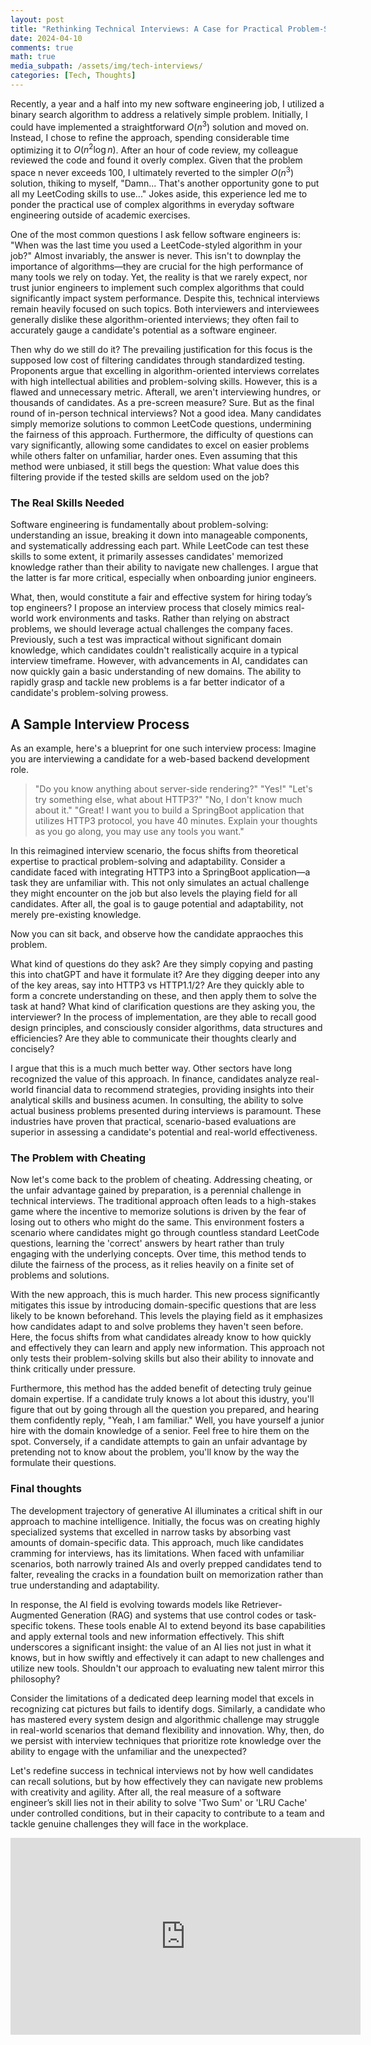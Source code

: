 ```yaml
---
layout: post
title: "Rethinking Technical Interviews: A Case for Practical Problem-Solving"
date: 2024-04-10
comments: true
math: true
media_subpath: /assets/img/tech-interviews/
categories: [Tech, Thoughts]
---
```


Recently, a year and a half into my new software engineering job, I utilized a binary search algorithm to address a relatively simple problem. Initially, I could have implemented a straightforward $O(n^3)$ solution and moved on. Instead, I chose to refine the approach, spending considerable time optimizing it to $O(n^2 \log n)$. After an hour of code review, my colleague reviewed the code and found it overly complex. Given that the problem space n never exceeds 100, I ultimately reverted to the simpler $O(n^3)$ solution, thiking to myself, "Damn... That's another opportunity gone to put all my LeetCoding skills to use..." Jokes aside, this experience led me to ponder the practical use of complex algorithms in everyday software engineering outside of academic exercises.

One of the most common questions I ask fellow software engineers is: "When was the last time you used a LeetCode-styled algorithm in your job?" Almost invariably, the answer is <span class="highlight-text">never</span>. This isn't to downplay the importance of algorithms—they are crucial for the high performance of many tools we rely on today. Yet, the reality is that we rarely expect, nor trust junior engineers to implement such complex algorithms that could significantly impact system performance. Despite this, technical interviews remain heavily focused on such topics. Both interviewers and interviewees generally dislike these algorithm-oriented interviews; they often fail to accurately gauge a candidate's potential as a software engineer.

Then why do we still do it? The prevailing justification for this focus is the supposed low cost of filtering candidates through standardized testing. Proponents argue that excelling in algorithm-oriented interviews correlates with high intellectual abilities and problem-solving skills. However, this is a flawed and unnecessary metric. Afterall, we aren't interviewing hundres, or thousands of candidates. As a pre-screen measure? Sure. But as the final round of in-person technical interviews? Not a good idea. Many candidates simply memorize solutions to common LeetCode questions, undermining the fairness of this approach. Furthermore, the difficulty of questions can vary significantly, allowing some candidates to excel on easier problems while others falter on unfamiliar, harder ones. Even assuming that this method were unbiased, it still begs the question: What value does this filtering provide if the tested skills are seldom used on the job?

### The Real Skills Needed
Software engineering is fundamentally about problem-solving: understanding an issue, breaking it down into manageable components, and systematically addressing each part. While LeetCode can test these skills to some extent, it primarily assesses candidates' memorized knowledge rather than their ability to navigate new challenges. I argue that the latter is far more critical, especially when onboarding junior engineers.

What, then, would constitute a fair and effective system for hiring today’s top engineers? I propose an interview process that closely mimics real-world work environments and tasks. Rather than relying on abstract problems, we should leverage actual challenges the company faces. Previously, such a test was impractical without significant domain knowledge, which candidates couldn't realistically acquire in a typical interview timeframe. However, with advancements in AI, candidates can now quickly gain a basic understanding of new domains. <span class="highlight-text">The ability to rapidly grasp and tackle new problems is a far better indicator of a candidate's problem-solving prowess.</span>

## A Sample Interview Process
As an example, here's a blueprint for one such interview process:
Imagine you are interviewing a candidate for a web-based backend development role. 
> "Do you know anything about server-side rendering?" 
"Yes!" 
"Let's try something else, what about HTTP3?" 
"No, I don't know much about it." 
"Great! I want you to build a SpringBoot application that utilizes HTTP3 protocol, you have 40 minutes. Explain your thoughts as you go along, you may use any tools you want."

In this reimagined interview scenario, the focus shifts from theoretical expertise to practical problem-solving and adaptability. Consider a candidate faced with integrating HTTP3 into a SpringBoot application—a task they are unfamiliar with. This not only simulates an actual challenge they might encounter on the job but also levels the playing field for all candidates. After all, the goal is to gauge potential and adaptability, not merely pre-existing knowledge.

Now you can sit back, and observe how the candidate appraoches this problem.

What kind of questions do they ask? Are they simply copying and pasting this into chatGPT and have it formulate it? Are they digging deeper into any of the key areas, say into HTTP3 vs HTTP1.1/2? Are they quickly able to form a concrete understanding on these, and then apply them to solve the task at hand? What kind of clarification questions are they asking you, the interviewer? In the process of implementation, are they able to recall good design principles, and consciously consider algorithms, data structures and efficiencies? Are they able to communicate their thoughts clearly and concisely?

I argue that this is a much much better way. Other sectors have long recognized the value of this approach. In finance, candidates analyze real-world financial data to recommend strategies, providing insights into their analytical skills and business acumen. In consulting, the ability to solve actual business problems presented during interviews is paramount. These industries have proven that practical, scenario-based evaluations are superior in assessing a candidate's potential and real-world effectiveness.

### The Problem with Cheating
Now let's come back to the problem of cheating. Addressing cheating, or the unfair advantage gained by preparation, is a perennial challenge in technical interviews. The traditional approach often leads to a high-stakes game where the incentive to memorize solutions is driven by the fear of losing out to others who might do the same. This environment fosters a scenario where candidates might go through countless standard LeetCode questions, learning the 'correct' answers by heart rather than truly engaging with the underlying concepts. Over time, this method tends to dilute the fairness of the process, as it relies heavily on a finite set of problems and solutions.

With the new approach, this is much harder. This new process significantly mitigates this issue by introducing domain-specific questions that are less likely to be known beforehand. This levels the playing field as it emphasizes how candidates adapt to and solve problems they haven't seen before. Here, the focus shifts from what candidates already know to how quickly and effectively they can learn and apply new information. This approach not only tests their problem-solving skills but also their ability to innovate and think critically under pressure.

Furthermore, this method has the added benefit of detecting truly geinue domain expertise. If a candidate truly knows a lot about this idustry, you'll figure that out by going through all the question you prepared, and hearing them confidently reply, "Yeah, I am familiar." Well, you have yourself a junior hire with the domain knowledge of a senior. Feel free to hire them on the spot. Conversely, if a candidate attempts to gain an unfair advantage by pretending not to know about the problem, you'll know by the way the formulate their questions. 

### Final thoughts
The development trajectory of generative AI illuminates a critical shift in our approach to machine intelligence. Initially, the focus was on creating highly specialized systems that excelled in narrow tasks by absorbing vast amounts of domain-specific data. This approach, much like candidates cramming for interviews, has its limitations. When faced with unfamiliar scenarios, both narrowly trained AIs and overly prepped candidates tend to falter, revealing the cracks in a foundation built on memorization rather than true understanding and adaptability.

In response, the AI field is evolving towards models like Retriever-Augmented Generation (RAG) and systems that use control codes or task-specific tokens. These tools enable AI to extend beyond its base capabilities and apply external tools and new information effectively. This shift underscores a significant insight: the value of an AI lies not just in what it knows, but in how swiftly and effectively it can adapt to new challenges and utilize new tools. Shouldn't our approach to evaluating new talent mirror this philosophy?

Consider the limitations of a dedicated deep learning model that excels in recognizing cat pictures but fails to identify dogs. Similarly, a candidate who has mastered every system design and algorithmic challenge may struggle in real-world scenarios that demand flexibility and innovation. Why, then, do we persist with interview techniques that prioritize rote knowledge over the ability to engage with the unfamiliar and the unexpected?

Let's redefine success in technical interviews not by how well candidates can recall solutions, but by how effectively they can navigate new problems with creativity and agility. After all, the real measure of a software engineer’s skill lies not in their ability to solve 'Two Sum' or 'LRU Cache' under controlled conditions, but in their capacity to contribute to a team and tackle genuine challenges they will face in the workplace.

<div class="centered-content">
<iframe width="560" height="315" src="https://www.youtube.com/embed/5bId3N7QZec?si=xJKIcoRoD1Lji-qP" title="YouTube video player" frameborder="0" allow="accelerometer; autoplay; clipboard-write; encrypted-media; gyroscope; picture-in-picture; web-share" referrerpolicy="strict-origin-when-cross-origin" allowfullscreen></iframe>
</div>